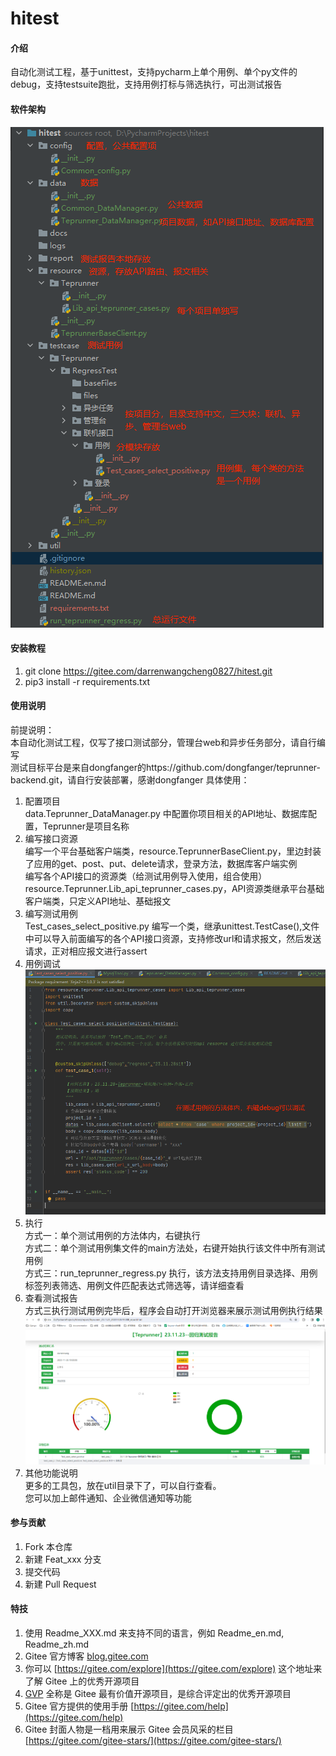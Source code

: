 # hitest

#### 介绍
自动化测试工程，基于unittest，支持pycharm上单个用例、单个py文件的debug，支持testsuite跑批，支持用例打标与筛选执行，可出测试报告

#### 软件架构
![pic1](docs/pics/目录结构说明.png)


#### 安装教程

1.  git clone https://gitee.com/darrenwangcheng0827/hitest.git
2.  pip3 install -r requirements.txt

#### 使用说明

前提说明：  
本自动化测试工程，仅写了接口测试部分，管理台web和异步任务部分，请自行编写  
测试目标平台是来自dongfanger的https://github.com/dongfanger/teprunner-backend.git，请自行安装部署，感谢dongfanger
具体使用：
1.  配置项目  
data.Teprunner_DataManager.py 中配置你项目相关的API地址、数据库配置，Teprunner是项目名称
2.  编写接口资源  
编写一个平台基础客户端类，resource.TeprunnerBaseClient.py，里边封装了应用的get、post、put、delete请求，登录方法，数据库客户端实例  
编写各个API接口的资源类（给测试用例导入使用，组合使用）resource.Teprunner.Lib_api_teprunner_cases.py，API资源类继承平台基础客户端类，只定义API地址、基础报文
3.  编写测试用例  
Test_cases_select_positive.py 编写一个类，继承unittest.TestCase(),文件中可以导入前面编写的各个API接口资源，支持修改url和请求报文，然后发送请求，正对相应报文进行assert
4.  用例调试  
![pics](docs/pics/用例调试.png)  
5.  执行  
方式一：单个测试用例的方法体内，右键执行  
方式二：单个测试用例集文件的main方法处，右键开始执行该文件中所有测试用例  
方式三：run_teprunner_regress.py 执行，该方法支持用例目录选择、用例标签列表筛选、用例文件匹配表达式筛选等，请详细查看 
6.  查看测试报告  
方式三执行测试用例完毕后，程序会自动打开浏览器来展示测试用例执行结果  
![pics](docs/pics/测试报告.png)
7.  其他功能说明  
更多的工具包，放在util目录下了，可以自行查看。  
您可以加上邮件通知、企业微信通知等功能

#### 参与贡献

1.  Fork 本仓库
2.  新建 Feat_xxx 分支
3.  提交代码
4.  新建 Pull Request


#### 特技

1.  使用 Readme\_XXX.md 来支持不同的语言，例如 Readme\_en.md, Readme\_zh.md
2.  Gitee 官方博客 [blog.gitee.com](https://blog.gitee.com)
3.  你可以 [https://gitee.com/explore](https://gitee.com/explore) 这个地址来了解 Gitee 上的优秀开源项目
4.  [GVP](https://gitee.com/gvp) 全称是 Gitee 最有价值开源项目，是综合评定出的优秀开源项目
5.  Gitee 官方提供的使用手册 [https://gitee.com/help](https://gitee.com/help)
6.  Gitee 封面人物是一档用来展示 Gitee 会员风采的栏目 [https://gitee.com/gitee-stars/](https://gitee.com/gitee-stars/)
